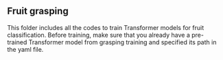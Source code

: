 ## Fruit grasping

This folder includes all the codes to train Transformer models for fruit classification. Before training, make sure that you already have a pre-trained Transformer model from grasping training and specified its path in the yaml file.

